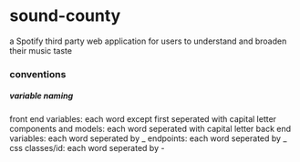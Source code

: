 # sound-county
a Spotify third party web application for users to understand and broaden their music taste

### conventions

##### variable naming
front end variables: each word except first seperated with capital letter
components and models: each word seperated with capital letter
back end variables: each word seperated by _
endpoints: each word seperated by _
css classes/id: each word seperated by -

